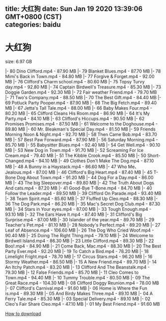 
title: 大红狗
date: Sun Jan 19 2020 13:39:06 GMT+0800 (CST)    
categories: baidu
---

# 大红狗
size: 6.97 GB
 
 
|- 80 Dino Clifford.mp4 - 87.90 MB
|- 79 Blanket Blues.mp4 - 87.70 MB
|- 78 Mimi's Back in Town.mp4 - 84.80 MB
|- 77 Forgive & Forget.mp4 - 92.00 MB
|- 76 Clifford's Charm school.mp4 - 80.60 MB
|- 75 Topsy Turvy day.mp4 - 92.80 MB
|- 74 Captain Birdwell's Treasure.mp4 - 85.30 MB
|- 73 Doggie Garden.mp4 - 92.30 MB
|- 72 Fair weather Friend.mp4 - 79.70 MB
|- 71 Two's Company.mp4 - 88.50 MB
|- 70 The Best Gift.mp4 - 84.40 MB
|- 69 Potluck Party Pooper.mp4 - 87.90 MB
|- 68 The Big Fetch.mp4 - 89.40 MB
|- 67 Jetta's Tall Tale.mp4 - 88.00 MB
|- 66 Baby Makes Four.mp4 - 80.20 MB
|- 65 Clifford Cleans His Room.mp4 - 86.90 MB
|- 64 It's My Party.mp4 - 84.10 MB
|- 63 Clifford's Hiccups.mp4 - 90.50 MB
|- 62 Promises Promises.mp4 - 87.50 MB
|- 61 Welcome to the Doghouse.mp4 - 89.80 MB
|- 60 Mr. Bleakman's Special Day.mp4 - 81.50 MB
|- 59 Friends Morning Noon & Night.mp4 - 92.70 MB
|- 58 Then Came Bob.mp4 - 83.70 MB
|- 57 Best Paw Forward.mp4 - 87.90 MB
|- 56 Saturday Morning.mp4 - 85.70 MB
|- 55 Babysitter Blues.mp4 - 92.40 MB
|- 54 Get Well.mp4 - 90.10 MB
|- 53 New Dog in Town.mp4 - 91.70 MB
|- 52 Screaming For Ice Cream.mp4 - 79.40 MB
|- 51 The Kibble Crook.mp4 - 85.50 MB
|- 50 Short-Changed.mp4 - 94.10 MB
|- 49 Clothes Don't Make The Dog.mp4 - 87.10 MB
|- 48 A Bunny in a Haystack.mp4 - 86.60 MB
|- 47 Who Me、Jealous.mp4 - 87.00 MB
|- 46 Clifford's Big Heart.mp4 - 87.40 MB
|- 45 T-Bone Dog About Town.mp4 - 91.20 MB
|- 44 Dog For a Day.mp4 - 86.00 MB
|- 43 The big Sleepover.mp4 - 89.80 MB
|- 42 The Truth About Dogs And cats.mp4 - 87.20 MB
|- 41 Good-Bye T-Bone.mp4 - 84.70 MB
|- 40 Follow the Leader.mp4 - 89.50 MB
|- 39 Clifford On Parade.mp4 - 93.40 MB
|- 38 Team Spirit.mp4 - 85.60 MB
|- 37 Fluffed Up Cleo.mp4 - 88.30 MB
|- 36 The Dog Park.mp4 - 86.20 MB
|- 35 Mac's Secret Dog Club.mp4 - 87.30 MB
|- 34 Stars in Your eyes.mp4 - 87.00 MB
|- 33 Tough Enough.mp4 - 93.10 MB
|- 32 The Ears Have It.mp4 - 87.40 MB
|- 31 Clifford's Big Surprise.mp4 - 87.00 MB
|- 30 Islander of the year.mp4 - 89.70 MB
|- 29 Teacher's Pet.mp4 - 81.10 MB
|- 28 Nobody's Perfect.mp4 - 89.20 MB
|- 27 Leaf of Absence.mp4 - 106.60 MB
|- 26 The Dog Who Cried Woof.mp4 - 90.40 MB
|- 25 Doing The Right Thing.mp4 - 79.10 MB
|- 24 Welcome to Birdwell Island.mp4 - 86.30 MB
|- 23 Little Clifford.mp4 - 89.30 MB
|- 22 Boo!.mp4 - 84.90 MB
|- 21 Come Back, Mac.mp4 - 88.30 MB
|- 20 The Best Party Ever.mp4 - 92.20 MB
|- 19 To Catch a Bird.mp4 - 78.20 MB
|- 18 Limelight Fright.mp4 - 78.70 MB
|- 17 Circus Stars.mp4 - 96.20 MB
|- 16 Stormy Weather.mp4 - 86.50 MB
|- 15 A New Friend.mp4 - 89.70 MB
|- 14 An Itchy Patch.mp4 - 83.20 MB
|- 13 Clifford And The Beanstalk.mp4 - 79.30 MB
|- 12 False Friends.mp4 - 85.70 MB
|- 11 Cleo Comes to Town.mp4 - 94.40 MB
|- 10 Tummy Trouble.mp4 - 80.50 MB
|- 09 The Great Race.mp4 - 104.30 MB
|- 08 Clifford Doggy Reunion.mp4 - 78.00 MB
|- 07 Clifford's Carnival.mp4 - 91.60 MB
|- 06 Home is Where the Fun is.mp4 - 89.30 MB
|- 05 And Birdy Makes Three.mp4 - 89.10 MB
|- 04 A Ferry Tale.mp4 - 85.30 MB
|- 03 Special Delivery.mp4 - 89.10 MB
|- 02 Cleo's Fair Share Cleo.mp4 - 47.10 MB
|- 01 My Best Friend.mp4 - 91.60 MB

[How to download](https://bpcam.bemobtrk.com/go/2ceec3aa-1ca2-46d6-b9ff-aaa5c184517c?jno=348)